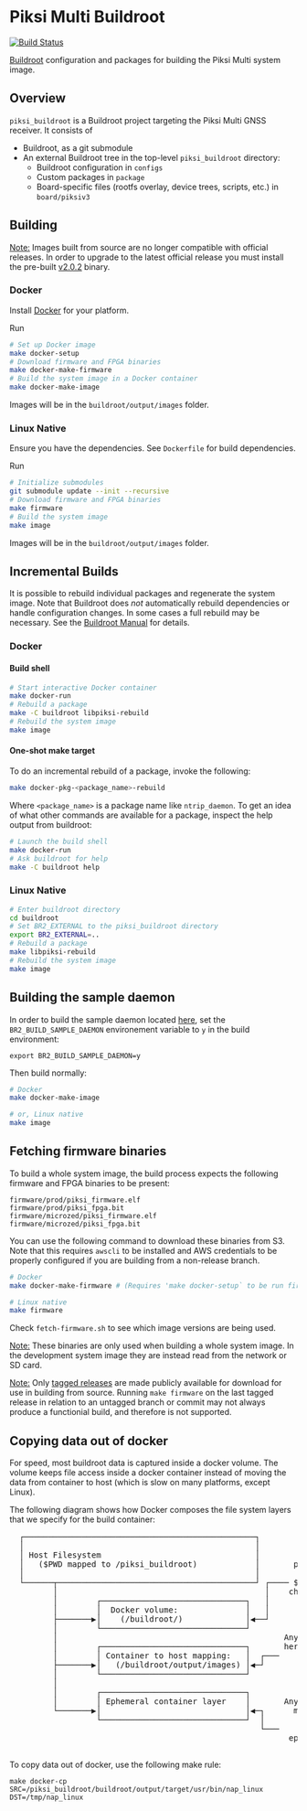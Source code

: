 # Piksi Multi Buildroot

[![Build Status](https://travis-ci.org/swift-nav/piksi_buildroot.svg?branch=master)](https://travis-ci.org/swift-nav/piksi_buildroot)

[Buildroot](https://buildroot.org/) configuration and packages for building the Piksi Multi system image.

## Overview

`piksi_buildroot` is a Buildroot project targeting the Piksi Multi GNSS receiver. It consists of
- Buildroot, as a git submodule
- An external Buildroot tree in the top-level `piksi_buildroot` directory:
  - Buildroot configuration in `configs`
  - Custom packages in `package`
  - Board-specific files (rootfs overlay, device trees, scripts, etc.) in `board/piksiv3`

## Building
<u>Note:</u>
Images built from source are no longer compatible with official releases. In order to
upgrade to the latest official release you must install the pre-built
[v2.0.2](https://github.com/swift-nav/piksi_buildroot/releases/tag/v2.0.2) binary.

### Docker

Install [Docker](https://docs.docker.com/engine/installation/#platform-support-matrix) for your platform.

Run

``` sh
# Set up Docker image
make docker-setup
# Download firmware and FPGA binaries
make docker-make-firmware
# Build the system image in a Docker container
make docker-make-image
```

Images will be in the `buildroot/output/images` folder.

### Linux Native

Ensure you have the dependencies. See `Dockerfile` for build dependencies.

Run

``` sh
# Initialize submodules
git submodule update --init --recursive
# Download firmware and FPGA binaries
make firmware
# Build the system image
make image
```

Images will be in the `buildroot/output/images` folder.


## Incremental Builds

It is possible to rebuild individual packages and regenerate the system image. Note that Buildroot does _not_ automatically rebuild dependencies or handle configuration changes. In some cases a full rebuild may be necessary. See the [Buildroot Manual](https://buildroot.org/downloads/manual/manual.html) for details.

### Docker

#### Build shell

``` sh
# Start interactive Docker container
make docker-run
# Rebuild a package
make -C buildroot libpiksi-rebuild
# Rebuild the system image
make image
```

#### One-shot make target

To do an incremental rebuild of a package, invoke the following:

``` sh
make docker-pkg-<package_name>-rebuild
```

Where `<package_name>` is a package name like `ntrip_daemon`.  To get an idea
of what other commands are available for a package, inspect the help output
from buildroot:

```sh
# Launch the build shell
make docker-run
# Ask buildroot for help
make -C buildroot help
```

### Linux Native

``` sh
# Enter buildroot directory
cd buildroot
# Set BR2_EXTERNAL to the piksi_buildroot directory
export BR2_EXTERNAL=..
# Rebuild a package
make libpiksi-rebuild
# Rebuild the system image
make image
```

## Building the sample daemon

In order to build the sample daemon located [here](package/sample_daemon), set
the `BR2_BUILD_SAMPLE_DAEMON` environement variable to `y` in the build
environment:

```
export BR2_BUILD_SAMPLE_DAEMON=y
```

Then build normally:
``` sh
# Docker
make docker-make-image

# or, Linux native
make image
```

## Fetching firmware binaries

To build a whole system image, the build process expects the following
firmware and FPGA binaries to be present:

```
firmware/prod/piksi_firmware.elf
firmware/prod/piksi_fpga.bit
firmware/microzed/piksi_firmware.elf
firmware/microzed/piksi_fpga.bit
```

You can use the following command to download these binaries from S3. Note that
this requires `awscli` to be installed and AWS credentials to be properly
configured if you are building from a non-release branch.

``` sh
# Docker
make docker-make-firmware # (Requires 'make docker-setup` to be run first)

# Linux native
make firmware
```

Check `fetch-firmware.sh` to see which image versions are being used.

<u>Note:</u>
These binaries are only used when building a whole system image. In the
development system image they are instead read from the network or SD
card.

<u>Note:</u>
Only [tagged releases](https://github.com/swift-nav/piksi_buildroot/releases)
are made publicly available for download for use in building from source. Running
`make firmware` on the last tagged release in relation to an untagged branch or
commit may not always produce a functionial build, and therefore is not supported.

## Copying data out of docker

For speed, most buildroot data is captured inside a docker volume.  The volume
keeps file access inside a docker container instead of moving the data from
container to host (which is slow on many platforms, except Linux).

The following diagram shows how Docker composes the file system layers that we
specify for the build container:

<pre>
  ┌────────────────────────────────────────────────┐
  │                                                │
  │ Host Filesystem                                │          Initially
  │   ($PWD mapped to /piksi_buildroot)            │       populated with
  │                                                │         contents of
  └──────┬─────────────────────────────────────────┘ ┌──── $PWD/buildroot,
         │                                           │    changes are only
         │        ┌──────────────────────────────┐   │       visible in
         │        │  Docker volume:              │   │         docker.
         ├───────▶│    (/buildroot/)             │◀──┘
         │        └──────────────────────────────┘
         │                                               Anything written
         │        ┌──────────────────────────────┐       here will show up
         │        │ Container to host mapping:   │  ┌───    in the host
         ├───────▶│   (/buildroot/output/images) │◀─┘       filesystem.
         │        └──────────────────────────────┘
         │
         │        ┌──────────────────────────────┐
         │        │ Ephemeral container layer    │       Anything that doesn't
         └───────▶│                              │◀─┐      match an existing
                  └──────────────────────────────┘  │       mapping will be
                                                    └───    captured in an
                                                          ephemeral (per run)
                                                                layer.
</pre>

To copy data out of docker, use the following make rule:

```
make docker-cp SRC=/piksi_buildroot/buildroot/output/target/usr/bin/nap_linux DST=/tmp/nap_linux
```
